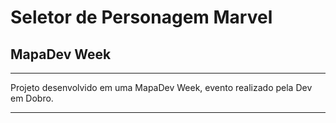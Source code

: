 # Seletor de Personagem Marvel

## MapaDev Week

---
Projeto desenvolvido em uma MapaDev Week, evento realizado pela Dev em Dobro.

---
